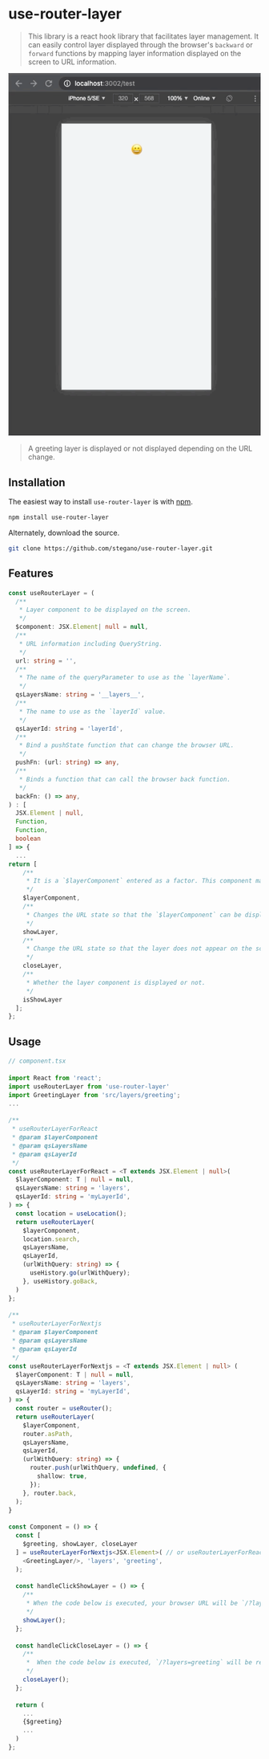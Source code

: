 # use-router-layer
> This library is a react hook library that facilitates layer management. It can easily control layer displayed through the browser's `backward` or `forward` functions by mapping layer information displayed on the screen to URL information.

![Example](samples/screenshot.gif)
> A greeting layer is displayed or not displayed depending on the URL change.

## Installation

The easiest way to install `use-router-layer` is with [npm](https://www.npmjs.com/package/use-router-layer).

```bash
npm install use-router-layer
```

Alternately, download the source.

```bash
git clone https://github.com/stegano/use-router-layer.git
```

## Features
```ts
const useRouterLayer = (
  /**
   * Layer component to be displayed on the screen.
   */
  $component: JSX.Element| null = null,
  /**
   * URL information including QueryString.
   */
  url: string = '',
  /**
   * The name of the queryParameter to use as the `layerName`.
   */
  qsLayersName: string = '__layers__',
  /**
   * The name to use as the `layerId` value.
   */
  qsLayerId: string = 'layerId',
  /**
   * Bind a pushState function that can change the browser URL.
   */
  pushFn: (url: string) => any,
  /**
   * Binds a function that can call the browser back function.
   */
  backFn: () => any,
) : [
  JSX.Element | null,
  Function,
  Function,
  boolean
] => {
  ...
return [
    /**
     * It is a `$layerComponent` entered as a factor. This component may or may not be displayed depending on the URL state.
     */
    $layerComponent, 
    /**
     * Changes the URL state so that the `$layerComponent` can be displayed on the screen.
     */
    showLayer, 
    /**
     * Change the URL state so that the layer does not appear on the screen.
     */
    closeLayer, 
    /**
     * Whether the layer component is displayed or not.
     */
    isShowLayer
  ];
};
```

## Usage
```ts
// component.tsx

import React from 'react';
import useRouterLayer from 'use-router-layer'
import GreetingLayer from 'src/layers/greeting';
...

/**
 * useRouterLayerForReact
 * @param $layerComponent 
 * @param qsLayersName 
 * @param qsLayerId 
 */
const useRouterLayerForReact = <T extends JSX.Element | null>(
  $layerComponent: T | null = null,
  qsLayersName: string = 'layers',
  qsLayerId: string = 'myLayerId',
) => {
  const location = useLocation();
  return useRouterLayer(
    $layerComponent,
    location.search,
    qsLayersName,
    qsLayerId,
    (urlWithQuery: string) => {
      useHistory.go(urlWithQuery);
    }, useHistory.goBack,
  )
};

/**
 * useRouterLayerForNextjs
 * @param $layerComponent 
 * @param qsLayersName 
 * @param qsLayerId 
 */
const useRouterLayerForNextjs = <T extends JSX.Element | null> (
  $layerComponent: T | null = null,
  qsLayersName: string = 'layers',
  qsLayerId: string = 'myLayerId',
) => {
  const router = useRouter();
  return useRouterLayer(
    $layerComponent,
    router.asPath,
    qsLayersName,
    qsLayerId,
    (urlWithQuery: string) => {
      router.push(urlWithQuery, undefined, {
        shallow: true,
      });
    }, router.back,
  );
}

const Component = () => {
  const [
    $greeting, showLayer, closeLayer
  ] = useRouterLayerForNextjs<JSX.Element>( // or useRouterLayerForReact
    <GreetingLayer/>, 'layers', 'greeting',
  );

  const handleClickShowLayer = () => {
    /**
     * When the code below is executed, your browser URL will be `/?layers=greeting` and the `GreetingLayer` component displayed.
     */
    showLayer();
  };

  const handleClickCloseLayer = () => {
    /**
     *  When the code below is executed, `/?layers=greeting` will be removed from your browser URL, and `GreetingLayer` component will not be displayed.
     */
    closeLayer();
  };

  return (
    ...
    {$greeting}
    ...
  )
};
```
